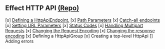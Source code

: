 ## Effect HTTP API [(Repo)](https://github.com/Effect-TS/effect/blob/main/packages/platform/README.md)

[x] [Defining a HttpApiEndpoint.](https://github.com/Effect-TS/effect/blob/main/packages/platform/README.md#defining-a-httpapiendpoint)
    [x] [Path Parameters](https://github.com/Effect-TS/effect/blob/main/packages/platform/README.md#path-parameters)
    [x] [Catch-all endpoints](https://github.com/Effect-TS/effect/blob/main/packages/platform/README.md#catch-all-endpoints)
    [x] [Setting URL Parameters](https://github.com/Effect-TS/effect/blob/main/packages/platform/README.md#setting-url-parameters)
[x] [Status Codes](https://github.com/Effect-TS/effect/blob/main/packages/platform/README.md#status-codes)
[x] [Handling Multipart Requests](https://github.com/Effect-TS/effect/blob/main/packages/platform/README.md#handling-multipart-requests)
[x] [Changing the Request Encoding](https://github.com/Effect-TS/effect/blob/main/packages/platform/README.md#changing-the-request-encoding)
[x] [Changing the response encoding](https://github.com/Effect-TS/effect/blob/main/packages/platform/README.md#changing-the-response-encoding)
[x] Defining a HttpApiGroup
[x] Creating a top-level HttpApi
[] Adding errors
